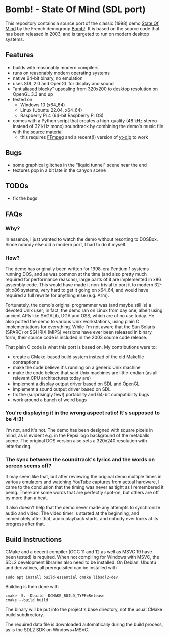 # Bomb! - State Of Mind (SDL port)

This repository contains a source port of the classic (1998) demo
[State Of Mind](https://www.pouet.net/prod.php?which=26)
by the French demogroup [Bomb!](https://demozoo.org/groups/127/).
It is based on the source code that has been released in 2003, and is targeted
to run on modern desktop systems.

## Features

- builds with reasonably modern compilers
- runs on reasonably modern operating systems
- native 64-bit binary, no emulation
- uses SDL 2.0 and OpenGL for display and sound
- "antialiased blocky" upscaling from 320x200 to desktop resolution
  on OpenGL 3.3 and up
- tested on
  - Windows 10 (x64_64)
  - Linux (Ubuntu 22.04, x64_64)
  - Raspberry Pi 4 (64-bit Raspberry Pi OS)
- comes with a Python script that creates a high-quality (48 kHz stereo instead
  of 32 kHz mono) soundtrack by combining the demo's music file with the
  [source](https://soundcloud.com/senserband/states-of-mind)
  [material](https://www.youtube.com/watch?v=5mNVnr5BKsA)
  - this requires [FFmpeg](http://ffmpeg.org) and a recent(!) version of
    [yt-dlp](https://github.com/yt-dlp/yt-dlp) to work


## Bugs

- some graphical glitches in the "liquid tunnel" scene near the end
- textures pop in a bit late in the canyon scene

## TODOs

- fix the bugs


## FAQs

### Why?

In essence, I just wanted to watch the demo without resorting to DOSBox.
Since nobody else did a modern port, I had to do it myself.

### How?

The demo has originally been written for 1998-era Pentium 1 systems running DOS,
and as was common at the time (and also pretty much required for performance
reasons), large parts of it are implemented in x86 assembly code.
This would have made it non-trivial to port it to modern 32-bit x86 systems,
very hard to get it going on x64_64, and would have required a full rewrite
for anything else (e.g. Arm).

Fortunately, the demo's original programmer was (and maybe still is) a devoted
Unix user; in fact, the demo ran on Linux from day one, albeit using ancient
APIs like SVGALib, DGA and OSS, which are of no use today.
He also ported the demo to various Unix workstations, using plain C
implementations for everything. While I'm not aware that the Sun Solaris (SPARC)
or SGI IRIX (MIPS) versions have ever been released in binary form,
their source code is included in the 2003 source code release.

That plain C code is what this port is based on. My contributions were to:
- create a CMake-based build system instead of the old Makefile contraptions
- make the code believe it's running on a generic Unix machine
- make the code believe that said Unix machines are little-endian
  (as all relevant CPU architectures today are)
- implement a display output driver based on SDL and OpenGL
- implement a sound output driver based on SDL
- fix the (surprisingly few!) portability and 64-bit compatibility bugs
- work around a bunch of weird bugs

### You're displaying it in the wrong aspect ratio! It's supposed to be 4:3!

I'm not, and it's not. The demo has been designed with square pixels in mind,
as is evident e.g. in the Pepsi logo background of the metaballs scene.
The original DOS version also sets a 320x240 resolution with letterboxing.

### The sync between the soundtrack's lyrics and the words on screen seems off?

It may seem like that, but after reviewing the original demo multiple times in
various emulators and watching
[YouTube captures](https://www.youtube.com/watch?v=BGip9eq1enU)
from actual hardware, I came to the conclusion that the timing was never
as tight as I remembered it being. There are some words that are perfectly
spot-on, but others are off by more than a beat.

It also doesn't help that the demo never made any attempts to synchronize
audio and video: The video timer is started at the beginning, and immediately
after that, audio playback starts, and nobody ever looks at its progress after
that.


## Build Instructions

CMake and a decent compiler (GCC 11 and 12 as well as MSVC 19 have been tested) is required. When not compiling for Windows with MSVC, the SDL2 development
libraries also need to be installed. On Debian, Ubuntu and derivatives,
all prerequisited can be installed with

    sudo apt install build-essential cmake libsdl2-dev

Building is then done with

    cmake -S. -Dbuild -DCMAKE_BUILD_TYPE=Release
    cmake --build build

The binary will be put into the project's base directory, not the usual
CMake build subdirectory.

The required data file is downloaded automatically during the build process,
as is the SDL2 SDK on Windows+MSVC.
